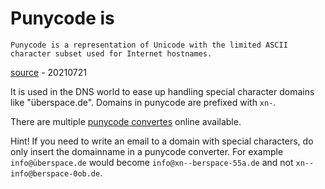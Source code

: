 # Punycode is

```
Punycode is a representation of Unicode with the limited ASCII character subset used for Internet hostnames.
```

[source](https://en.wikipedia.org/wiki/Punycode) - 20210721

It is used in the DNS world to ease up handling special character domains like "überspace.de".
Domains in punycode are prefixed with `xn-`.

There are multiple [punycode convertes](https://www.punycoder.com/) online available.

Hint! If you need to write an email to a domain with special characters, do only insert the domainname in a punycode converter.
For example `info@überspace.de` would become `info@xn--berspace-55a.de` and not `xn--info@berspace-0ob.de`.
